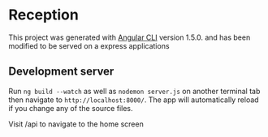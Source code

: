 # Reception

This project was generated with [Angular CLI](https://github.com/angular/angular-cli) version 1.5.0.
and has been modified to be served on a express applications 
## Development server

Run `ng build --watch` as well as `nodemon server.js` on another terminal tab
then navigate to `http://localhost:8000/`. The app will automatically reload if you change any of the source files.

Visit /api to navigate to the home screen 